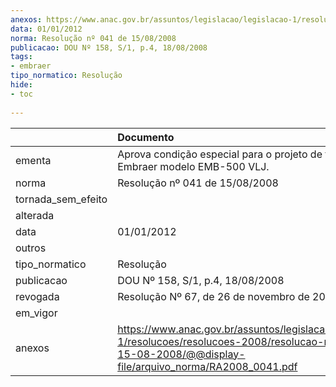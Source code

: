 ```yaml
---
anexos: https://www.anac.gov.br/assuntos/legislacao/legislacao-1/resolucoes/resolucoes-2008/resolucao-no-041-de-15-08-2008/@@display-file/arquivo_norma/RA2008_0041.pdf
data: 01/01/2012
norma: Resolução nº 041 de 15/08/2008
publicacao: DOU Nº 158, S/1, p.4, 18/08/2008
tags:
- embraer
tipo_normatico: Resolução
hide: 
- toc 
 
---
```


|                    | Documento                                                                                                                                                       |
|:-------------------|:----------------------------------------------------------------------------------------------------------------------------------------------------------------|
| ementa             | Aprova condição especial para o projeto de tipo do avião Embraer modelo EMB-500 VLJ.                                                                            |
| norma              | Resolução nº 041 de 15/08/2008                                                                                                                                  |
| tornada_sem_efeito |                                                                                                                                                                 |
| alterada           |                                                                                                                                                                 |
| data               | 01/01/2012                                                                                                                                                      |
| outros             |                                                                                                                                                                 |
| tipo_normatico     | Resolução                                                                                                                                                       |
| publicacao         | DOU Nº 158, S/1, p.4, 18/08/2008                                                                                                                                |
| revogada           | Resolução Nº 67, de 26 de novembro de 2008                                                                                                                      |
| em_vigor           |                                                                                                                                                                 |
| anexos             | https://www.anac.gov.br/assuntos/legislacao/legislacao-1/resolucoes/resolucoes-2008/resolucao-no-041-de-15-08-2008/@@display-file/arquivo_norma/RA2008_0041.pdf |